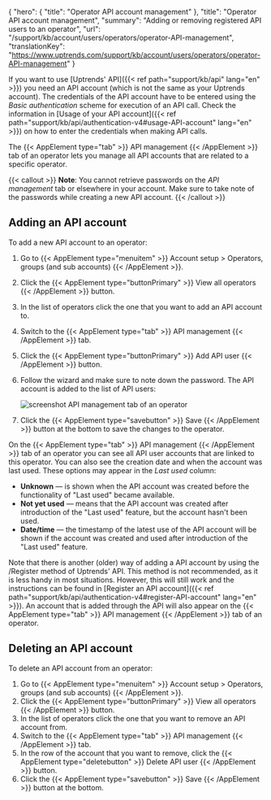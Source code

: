 {
  "hero": {
    "title": "Operator API account management"
  },
  "title": "Operator API account management",
  "summary": "Adding or removing registered API users to an operator",
  "url": "/support/kb/account/users/operators/operator-API-management",
  "translationKey": "https://www.uptrends.com/support/kb/account/users/operators/operator-API-management"
}

If you want to use [Uptrends' API]({{< ref path="support/kb/api" lang="en" >}}) you need an API account (which is not the same as your Uptrends account). The credentials of the API account have to be entered using the *Basic authentication* scheme for execution of an API call. Check the information in [Usage of your API account]({{< ref path="support/kb/api/authentication-v4#usage-API-account" lang="en" >}}) on how to enter the credentials when making API calls.

The {{< AppElement type="tab" >}} API management {{< /AppElement >}} tab of an operator lets you manage all API accounts that are related to a specific operator.

{{< callout >}} **Note**: You cannot retrieve passwords on the *API management* tab or elsewhere in your account. Make sure to take note of the passwords while creating a new API account. {{< /callout >}}

## Adding an API account 

To add a new API account to an operator:

1. Go to {{< AppElement type="menuitem" >}} Account setup > Operators, groups (and sub accounts) {{< /AppElement >}}.
2. Click the {{< AppElement type="buttonPrimary" >}} View all operators {{< /AppElement >}} button. 
3. In the list of operators click the one that you want to add an API account to.
4. Switch to the {{< AppElement type="tab" >}} API management {{< /AppElement >}} tab.
5. Click the {{< AppElement type="buttonPrimary" >}} Add API user {{< /AppElement >}} button.
6. Follow the wizard and make sure to note down the password. The API account is added to the list of API users:

   ![screenshot API management tab of an operator](/img/content/scr_operator-API-management.min.png)

7. Click the {{< AppElement type="savebutton" >}} Save {{< /AppElement >}} button at the bottom to save the changes to the operator.

On the {{< AppElement type="tab" >}} API management {{< /AppElement >}} tab of an operator you can see all API user accounts that are linked to this operator. You can also see the creation date and when the account was last used. These options may appear in the *Last used* column:

- **Unknown** — is shown when the API account was created before the functionality of "Last used" became available.
- **Not yet used** — means that the API account was created after introduction of the "Last used" feature, but the account hasn't been used.
- **Date/time** — the timestamp of the latest use of the API account will be shown if the account was created and used after introduction of the "Last used" feature.

Note that there is another (older) way of adding a API account by using the /Register method of Uptrends' API. This method is not recommended, as it is less handy in most situations. However, this will still work and the instructions can be found in [Register an API account]({{< ref path="support/kb/api/authentication-v4#register-API-account" lang="en" >}}). An account that is added through the API will also appear on the {{< AppElement type="tab" >}} API management {{< /AppElement >}} tab of an operator. 

 ## Deleting an API account 

 To delete an API account from an operator:

1. Go to {{< AppElement type="menuitem" >}} Account setup > Operators, groups (and sub accounts) {{< /AppElement >}}.
2. Click the {{< AppElement type="buttonPrimary" >}} View all operators {{< /AppElement >}} button. 
3. In the list of operators click the one that you want to remove an API account from.
4. Switch to the {{< AppElement type="tab" >}} API management {{< /AppElement >}} tab.
5. In the row of the account that you want to remove, click the {{< AppElement type="deletebutton" >}} Delete API user {{< /AppElement >}} button.
6. Click the {{< AppElement type="savebutton" >}} Save {{< /AppElement >}} button at the bottom.
